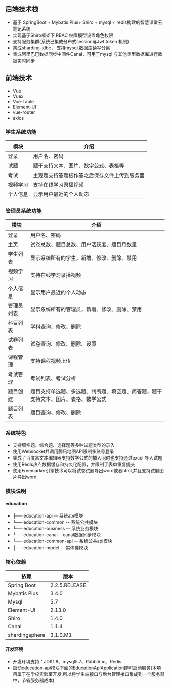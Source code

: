 
## 后端技术栈
   
- 基于 SpringBoot + Mybatis Plus+ Shiro + mysql + redis构建的智慧课堂云笔记系统 
- 实现基于Shiro框架下 RBAC 权限模型设置角色权限
- 支持服务集群(系统已集成分布式session与Jwt token 机制)
- 集成sharding-jdbc， 支持mysql 数据库读写分离
- 集成阿里巴巴数据同步中间件Canal，可用于mysql 与其他类型数据库进行数据实时同步
## 前端技术

- Vue
- Vuex
- Vxe-Table
- Element-UI
- vue-router
- axios 
### 学生系统功能
模块 | 介绍
---|---
登录 |  用户名、密码  
试题 | 题干支持文本、图片、数学公式、表格等 
考试 | 主观题支持答题板作答之后保存文件上传到服务器
视频学习 | 支持在线学习录播视频
个人信息 | 显示用户最近的个人动态
### 管理员系统功能
模块 | 介绍
---|---
登录 |  用户名、密码  
主页 |  试卷总数、题目总数、用户活跃度、题目月数量
学生列表 |  显示系统所有的学生，新增、修改、删除、禁用
视频学习 |  支持在线学习录播视频
个人信息 |  显示用户最近的个人动态
管理员列表 |  显示系统所有的管理员，新增、修改、删除、禁用
科目列表 |  学科查询、修改、删除
试卷列表 |  试卷查询、修改、删除、设置
课程管理 |  支持课程视频上传
考试管理 |  考试列表、考试分析
题目创建 |  题目支持单选题、多选题、判断题、填空题、简答题，题干支持文本、图片、表格、数学公式
题目列表 |  题目查询、修改、删除
### 系统特色

- 支持填空题、综合题、选择题等多种试题类型的录入
- 使用Websocket并调用腾讯地图API限制多账号登录
- 集成了百度富文本编辑器支持数学公式的插入同时也支持通过excel 导入试题
- 使用Redis热点数据缓存和持久化配置，并限制了表单重复提交
- 使用Freemarker引擎技术可以将试卷试题导出word或者html,并且支持试题图片导出word


### 模块说明
#### education
- ├── education-api -- 系统api模块
- └── education-common -- 系统公共模块 
- └── education-business -- 系统业务模块
- └── education-canal-- canal数据同步模块
- └── education-common-api -- 系统公共api模块
- ├── education-model -- 实体类模块	


	
### 核心依赖 
依赖 | 版本
---|---
Spring Boot |  2.2.5.RELEASE  
Mybatis Plus | 3.4.0  
Mysql | 5.7
Element-UI | 2.13.0
Shiro | 1.4.0
Canal | 1.1.4
shardingsphere| 3.1.0.M1

#### 开发环境
   
- 开发环境支持：JDK1.8、mysql5.7、Rabbitmq、Redis
- 启动education-api模块下面的EducationApiApplication即可启动服务(本项目属于在学校实验室开发,所以将学生端接口与后台管理接口集成到一个服务器中，节省服务器成本)






